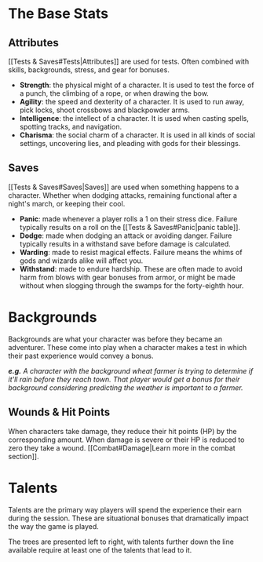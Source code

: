 # The Base Stats
## Attributes
[[Tests & Saves#Tests|Attributes]] are used for tests. Often combined with skills, backgrounds, stress, and gear for bonuses.
+ **Strength**: the physical might of a character. It is used to test the force of a punch, the climbing of a rope, or when drawing the bow.
+ **Agility**: the speed and dexterity of a character. It is used to run away, pick locks, shoot crossbows and blackpowder arms.
+ **Intelligence**: the intellect of a character. It is used when casting spells, spotting tracks, and navigation.
+ **Charisma**: the social charm of a character. It is used in all kinds of social settings, uncovering lies, and pleading with gods for their blessings.
## Saves
[[Tests & Saves#Saves|Saves]] are used when something happens to a character. Whether when dodging attacks, remaining functional after a night's march, or keeping their cool.
+ **Panic**: made whenever a player rolls a 1 on their stress dice. Failure typically results on a roll on the [[Tests & Saves#Panic|panic table]].
+ **Dodge**: made when dodging an attack or avoiding danger. Failure typically results in a withstand save before damage is calculated. 
+ **Warding**: made to resist magical effects. Failure means the whims of gods and wizards alike will affect you.
+ **Withstand**: made to endure hardship. These are often made to avoid harm from blows with gear bonuses from armor, or might be made without when slogging through the swamps for the forty-eighth hour.
# Backgrounds
Backgrounds are what your character was before they became an adventurer. These come into play when a character makes a test in which their past experience would convey a bonus. 

***e.g.** A character with the background wheat farmer is trying to determine if it'll rain before they reach town. That player would get a bonus for their background considering predicting the weather is important to a farmer.*
## Wounds & Hit Points
When characters take damage, they reduce their hit points (HP) by the corresponding amount. When damage is severe or their HP is reduced to zero they take a wound. [[Combat#Damage|Learn more in the combat section]]. 
# Talents
Talents are the primary way players will spend the experience their earn during the session. These are situational bonuses that dramatically impact the way the game is played. 

The trees are presented left to right, with talents further down the line available require at least one of the talents that lead to it.
